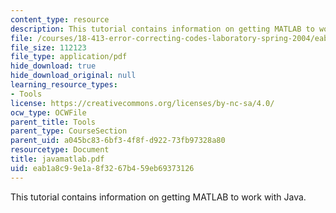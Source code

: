 ```yaml
---
content_type: resource
description: This tutorial contains information on getting MATLAB to work with Java.
file: /courses/18-413-error-correcting-codes-laboratory-spring-2004/eab1a8c99e1a8f3267b459eb69373126_javamatlab.pdf
file_size: 112123
file_type: application/pdf
hide_download: true
hide_download_original: null
learning_resource_types:
- Tools
license: https://creativecommons.org/licenses/by-nc-sa/4.0/
ocw_type: OCWFile
parent_title: Tools
parent_type: CourseSection
parent_uid: a045bc83-6bf3-4f8f-d922-73fb97328a80
resourcetype: Document
title: javamatlab.pdf
uid: eab1a8c9-9e1a-8f32-67b4-59eb69373126
---
```

This tutorial contains information on getting MATLAB to work with Java.